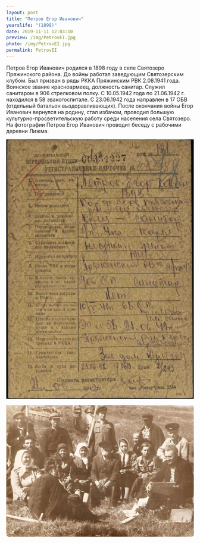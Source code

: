 ```yaml
---
layout: post
title: "Петров Егор Иванович"
yearslife: "(1898)"
date: 2019-11-11 12:03:10
preview: /img/PetrovEI.jpg
photo: /img/PetrovEI.jpg
permalink: PetrovEI
---
```


Петров Егор Иванович родился в 1898 году в селе Святозеро Пряжинского района. До войны работал заведующим Святозерским клубом. Был призван в ряды РККА Пряжинским РВК 2.08.1941 года. Воинское звание красноармеец, должность санитар. Служил санитаром в 906 стрелковом полку. С 10.05.1942 года по 21.06.1942 г. находился в 58 эвакогоспитале. С 23.06.1942 года направлен в 17 ОБВ (отдельный батальон выздоравливающих). После окончания войны Егор Иванович вернулся на родину, стал избачом, проводил большую культурно-просветительскую работу среди населения села Святозеро. На фотографии Петров Егор Иванович проводит беседу с рабочими деревни Лижма.

[<img src="/img/PetrovEI2.jpg#thumbnail" alt="" title="">](/img/PetrovEI2.jpg)

[<img src="/img/PetrovEI3.jpg#thumbnail" alt="" title="">](/img/PetrovEI3.jpg)